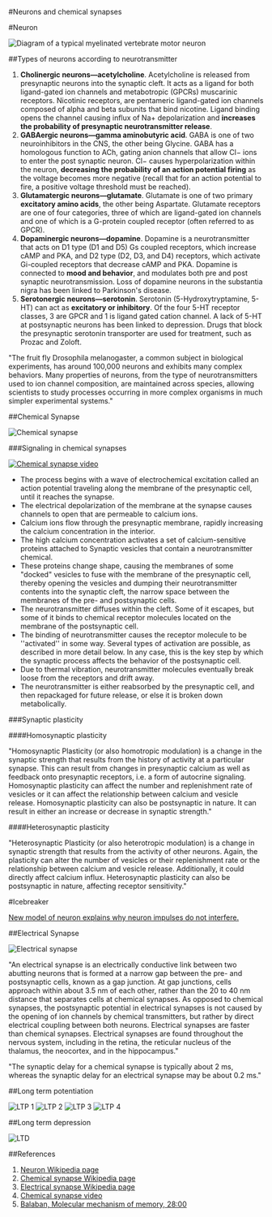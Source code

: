 #Neurons and chemical synapses

#Neuron

![Diagram of a typical myelinated vertebrate motor neuron](http://upload.wikimedia.org/wikipedia/commons/a/a9/Complete_neuron_cell_diagram_en.svg)

##Types of neurons according to neurotransmitter

1. **Cholinergic neurons—acetylcholine**. Acetylcholine is released from presynaptic neurons into the synaptic cleft. It acts as a ligand for both ligand-gated ion channels and metabotropic (GPCRs) muscarinic receptors. Nicotinic receptors, are pentameric ligand-gated ion channels composed of alpha and beta subunits that bind nicotine. Ligand binding opens the channel causing influx of Na+ depolarization and **increases the probability of presynaptic neurotransmitter release**.
1. **GABAergic neurons—gamma aminobutyric acid**. GABA is one of two neuroinhibitors in the CNS, the other being Glycine. GABA has a homologous function to ACh, gating anion channels that allow Cl− ions to enter the post synaptic neuron. Cl− causes hyperpolarization within the neuron, **decreasing the probability of an action potential firing** as the voltage becomes more negative (recall that for an action potential to fire, a positive voltage threshold must be reached).
1. **Glutamatergic neurons—glutamate**. Glutamate is one of two primary **excitatory amino acids**, the other being Aspartate. Glutamate receptors are one of four categories, three of which are ligand-gated ion channels and one of which is a G-protein coupled receptor (often referred to as GPCR).
1. **Dopaminergic neurons—dopamine**. Dopamine is a neurotransmitter that acts on D1 type (D1 and D5) Gs coupled receptors, which increase cAMP and PKA, and D2 type (D2, D3, and D4) receptors, which activate Gi-coupled receptors that decrease cAMP and PKA. Dopamine is connected to **mood and behavior**, and modulates both pre and post synaptic neurotransmission. Loss of dopamine neurons in the substantia nigra has been linked to Parkinson's disease.
1. **Serotonergic neurons—serotonin**. Serotonin (5-Hydroxytryptamine, 5-HT) can act as **excitatory or inhibitory**. Of the four 5-HT receptor classes, 3 are GPCR and 1 is ligand gated cation channel.  A lack of 5-HT at postsynaptic neurons has been linked to depression. Drugs that block the presynaptic serotonin transporter are used for treatment, such as Prozac and Zoloft.

"The fruit fly Drosophila melanogaster, a common subject in biological experiments, has around 100,000 neurons and exhibits many complex behaviors. Many properties of neurons, from the type of neurotransmitters used to ion channel composition, are maintained across species, allowing scientists to study processes occurring in more complex organisms in much simpler experimental systems."

##Chemical Synapse

![Chemical synapse](http://upload.wikimedia.org/wikipedia/commons/3/30/Chemical_synapse_schema_cropped.jpg)

###Signaling in chemical synapses

[![Chemical synapse video](http://upload.wikimedia.org/wikipedia/commons/thumb/5/52/Synapse.theora.ogv/200px--Synapse.theora.ogv.jpg)](http://commons.wikimedia.org/wiki/File:Synapse.theora.ogv?embedplayer=yes)

* The process begins with a wave of electrochemical excitation called an action potential traveling along the membrane of the presynaptic cell, until it reaches the synapse.
* The electrical depolarization of the membrane at the synapse causes channels to open that are permeable to calcium ions.
* Calcium ions flow through the presynaptic membrane, rapidly increasing the calcium concentration in the interior.
* The high calcium concentration activates a set of calcium-sensitive proteins attached to Synaptic vesicles that contain a neurotransmitter chemical.
* These proteins change shape, causing the membranes of some "docked" vesicles to fuse with the membrane of the presynaptic cell, thereby opening the vesicles and dumping their neurotransmitter contents into the synaptic cleft, the narrow space between the membranes of the pre- and postsynaptic cells.
* The neurotransmitter diffuses within the cleft.  Some of it escapes, but some of it binds to chemical receptor molecules located on the membrane of the postsynaptic cell.
* The binding of neurotransmitter causes the receptor molecule to be ''activated'' in some way.  Several types of activation are possible, as described in more detail below.  In any case, this is the key step by which the synaptic process affects the behavior of the postsynaptic cell.
* Due to thermal vibration, neurotransmitter molecules eventually break loose from the receptors and drift away.
* The neurotransmitter is either reabsorbed by the presynaptic cell, and then repackaged for future release, or else it is broken down metabolically.

###Synaptic plasticity

####Homosynaptic plasticity

"Homosynaptic Plasticity (or also homotropic modulation) is a change in the synaptic strength that results from the history of activity at a particular synapse. This can result from changes in presynaptic calcium as well as feedback onto presynaptic receptors, i.e. a form of autocrine signaling. Homosynaptic plasticity can affect the number and replenishment rate of vesicles or it can affect the relationship between calcium and vesicle release. Homosynaptic plasticity can also be postsynaptic in nature. It can result in either an increase or decrease in synaptic strength."

####Heterosynaptic plasticity

"Heterosynaptic Plasticity (or also heterotropic modulation) is a change in synaptic strength that results from the activity of other neurons. Again, the plasticity can alter the number of vesicles or their replenishment rate or the relationship between calcium and vesicle release. Additionally, it could directly affect calcium influx. Heterosynaptic plasticity can also be postsynaptic in nature, affecting receptor sensitivity."

#Icebreaker

[New model of neuron explains why neuron impulses do not interfere.](http://www.sciencedaily.com/releases/2014/09/140910120417.htm)


##Electrical Synapse

![Electrical synapse](http://upload.wikimedia.org/wikipedia/commons/b/b7/Gap_cell_junction-en.svg)

"An electrical synapse is an electrically conductive link between two abutting neurons that is formed at a narrow gap between the pre- and postsynaptic cells, known as a gap junction. At gap junctions, cells approach within about 3.5 nm of each other, rather than the 20 to 40 nm distance that separates cells at chemical synapses. As opposed to chemical synapses, the postsynaptic potential in electrical synapses is not caused by the opening of ion channels by chemical transmitters, but rather by direct electrical coupling between both neurons. Electrical synapses are faster than chemical synapses. Electrical synapses are found throughout the nervous system, including in the retina, the reticular nucleus of the thalamus, the neocortex, and in the hippocampus."

"The synaptic delay for a chemical synapse is typically about 2 ms, whereas the synaptic delay for an electrical synapse may be about 0.2 ms."

##Long term potentiation

![LTP 1](http://upload.wikimedia.org/wikipedia/commons/1/13/LTP_First_Stage.png)
![LTP 2](http://upload.wikimedia.org/wikipedia/commons/e/e4/LTP_Second_Stage.png)
![LTP 3](http://upload.wikimedia.org/wikipedia/commons/7/77/LTP_Third_Stage.png)
![LTP 4](http://upload.wikimedia.org/wikipedia/commons/4/41/LTP_Fourth_Stage.png)

##Long term depression

![LTD](http://upload.wikimedia.org/wikipedia/en/9/9c/Bi-directional_modulation_of_AMPA_receptor.png)

##References

1. [Neuron Wikipedia page](http://en.wikipedia.org/wiki/Neuron)
1. [Chemical synapse Wikipedia page](http://en.wikipedia.org/wiki/Chemical_synapses)
1. [Electrical synapse Wikipedia page](http://en.wikipedia.org/wiki/Electrical_synapse)
1. [Chemical synapse video](http://commons.wikimedia.org/wiki/File:Synapse.theora.ogv?embedplayer=yes)
1. [Balaban, Molecular mechanism of memory, 28:00](http://postnauka.ru/lectures/22503)
